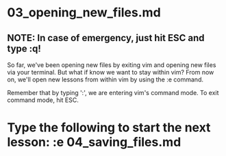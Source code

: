 # 03_opening_new_files.md

## NOTE: In case of emergency, just hit ESC and type :q!

So far, we've been opening new files by exiting vim and opening new files via your terminal.  But what if know we want to stay within vim?  From now on, we'll open new lessons from within vim by using the :e command.

Remember that by typing ':', we are entering vim's command mode.  To exit command mode, hit ESC.

# Type the following to start the next lesson: :e 04_saving_files.md
